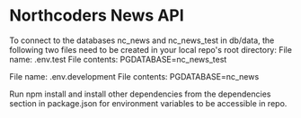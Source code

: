 # Northcoders News API

To connect to the databases nc_news and nc_news_test in db/data, the following two files need to be created in your local repo's root directory:
File name: .env.test
File contents:   PGDATABASE=nc_news_test

File name: .env.development
File contents: PGDATABASE=nc_news


Run npm install and install other dependencies from the dependencies section in package.json for environment variables to be accessible in repo. 
